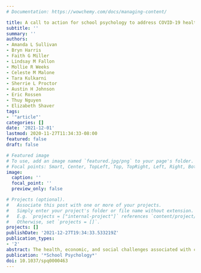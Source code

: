 ```yaml
---
# Documentation: https://wowchemy.com/docs/managing-content/

title: A call to action for school psychology to address COVID-19 health disparities and advance social justice
subtitle: ''
summary: ''
authors:
- Amanda L Sullivan
- Bryn Harris
- Faith G Miller
- Lindsay M Fallon
- Mollie R Weeks
- Celeste M Malone
- Tara Kulkarni
- Sherrie L Proctor
- Austin H Johnson
- Eric Rossen
- Thuy Nguyen
- Elizabeth Shaver
tags:
- '"article"'
categories: []
date: '2021-12-01'
lastmod: 2020-11-27T11:34:33-08:00
featured: false
draft: false

# Featured image
# To use, add an image named `featured.jpg/png` to your page's folder.
# Focal points: Smart, Center, TopLeft, Top, TopRight, Left, Right, BottomLeft, Bottom, BottomRight.
image:
  caption: ''
  focal_point: ''
  preview_only: false

# Projects (optional).
#   Associate this post with one or more of your projects.
#   Simply enter your project's folder or file name without extension.
#   E.g. `projects = ["internal-project"]` references `content/project/deep-learning/index.md`.
#   Otherwise, set `projects = []`.
projects: []
publishDate: '2021-12-27T19:34:33.533219Z'
publication_types:
- '2'
abstract: The health, economic, and social challenges associated with coronavirus disease 2019 (COVID-19) present a range of threats to students’ well-being, psychoeducational experiences, and outcomes, spurring fears for a “lost generation.” In this article, we present COVID-19 as a large-scale multisystemic disaster causing massive disruptions and losses, with adversities moderated by the intersectional nature of systemic inequity. We first synthesize the broad effects of COVID-19 as they relate to equity and social justice, followed by the major implications for students and schools, with a focus on intersectional systemic issues. We then propose foundational considerations and resources intended to usher a paradigm shift in how school psychologists’ roles and activities are conceptualized in the years to come, ending with key imperatives for practice and graduate education in school psychology.
publication: '*School Psychology*'
doi: 10.1037/spq0000463
---
```

